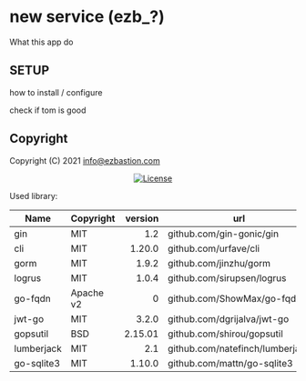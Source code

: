 #  new service (ezb_?)

What this app do

## SETUP
how to install / configure


check if tom is good


## Copyright

Copyright (C) 2021 info@ezbastion.com
<p align="center">
<a href="LICENSE"><img src="https://img.shields.io/badge/license-AGPL%20v3-blueviolet.svg?style=for-the-badge&logo=gnu" alt="License"></a></p>


Used library:

Name       | Copyright | version | url
-----------|-----------|--------:|----------------------------
gin        | MIT       | 1.2     | github.com/gin-gonic/gin
cli        | MIT       | 1.20.0  | github.com/urfave/cli
gorm       | MIT       | 1.9.2   | github.com/jinzhu/gorm
logrus     | MIT       | 1.0.4   | github.com/sirupsen/logrus
go-fqdn    | Apache v2 | 0       | github.com/ShowMax/go-fqdn
jwt-go     | MIT       | 3.2.0   | github.com/dgrijalva/jwt-go
gopsutil   | BSD       | 2.15.01 | github.com/shirou/gopsutil
lumberjack | MIT       | 2.1     | github.com/natefinch/lumberjack
go-sqlite3 | MIT       | 1.10.0  | github.com/mattn/go-sqlite3